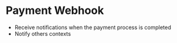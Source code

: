 # Payment Webhook

- Receive notifications when the payment process is completed
- Notify others contexts
